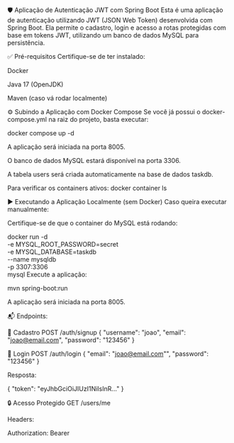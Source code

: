 🛡️ Aplicação de Autenticação JWT com Spring Boot
 Esta é uma aplicação de autenticação utilizando JWT (JSON Web Token) desenvolvida com Spring Boot. Ela permite o cadastro, login e acesso a rotas protegidas com base em tokens JWT, utilizando um banco de dados MySQL para persistência.
 
 ✅ Pré-requisitos
 Certifique-se de ter instalado:
 
 Docker
 
 Java 17 (OpenJDK)
 
 Maven (caso vá rodar localmente)
 
 ⚙️ Subindo a Aplicação com Docker Compose
 Se você já possui o docker-compose.yml na raiz do projeto, basta executar:
 
 docker compose up -d
 
 A aplicação será iniciada na porta 8005.
 
 O banco de dados MySQL estará disponível na porta 3306.
 
 A tabela users será criada automaticamente na base de dados taskdb.
 
 Para verificar os containers ativos:
 docker container ls
 
 ▶️ Executando a Aplicação Localmente (sem Docker)
 Caso queira executar manualmente:
 
 Certifique-se de que o container do MySQL está rodando:
 
  docker run -d \
   -e MYSQL_ROOT_PASSWORD=secret \
   -e MYSQL_DATABASE=taskdb \
   --name mysqldb \
   -p 3307:3306 \
   mysql
 Execute a aplicação:
 
 mvn spring-boot:run
 
 A aplicação será iniciada na porta 8005.
 
 📬 Endpoints:
 
 🔐 Cadastro
 POST /auth/signup
 {
   "username": "joao",
   "email": "joao@email.com",
   "password": "123456"
 }
 
 🔑 Login
 POST /auth/login
 {
   "email": "joao@email.com"",
   "password": "123456"
 }
 
 Resposta:
 
 {
   "token": "eyJhbGciOiJIUzI1NiIsInR..."
 }
 
 🔒 Acesso Protegido
 GET /users/me
 
 Headers:
 
 Authorization: Bearer <token>
